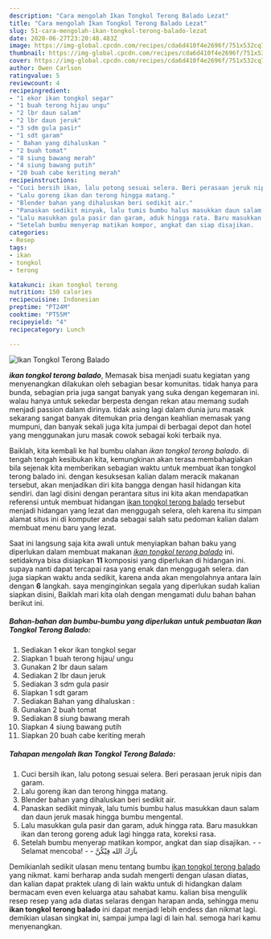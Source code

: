 ```yaml
---
description: "Cara mengolah Ikan Tongkol Terong Balado Lezat"
title: "Cara mengolah Ikan Tongkol Terong Balado Lezat"
slug: 51-cara-mengolah-ikan-tongkol-terong-balado-lezat
date: 2020-06-27T23:20:48.483Z
image: https://img-global.cpcdn.com/recipes/cda6d410f4e2696f/751x532cq70/ikan-tongkol-terong-balado-foto-resep-utama.jpg
thumbnail: https://img-global.cpcdn.com/recipes/cda6d410f4e2696f/751x532cq70/ikan-tongkol-terong-balado-foto-resep-utama.jpg
cover: https://img-global.cpcdn.com/recipes/cda6d410f4e2696f/751x532cq70/ikan-tongkol-terong-balado-foto-resep-utama.jpg
author: Owen Carlson
ratingvalue: 5
reviewcount: 4
recipeingredient:
- "1 ekor ikan tongkol segar"
- "1 buah terong hijau ungu"
- "2 lbr daun salam"
- "2 lbr daun jeruk"
- "3 sdm gula pasir"
- "1 sdt garam"
- " Bahan yang dihaluskan "
- "2 buah tomat"
- "8 siung bawang merah"
- "4 siung bawang putih"
- "20 buah cabe keriting merah"
recipeinstructions:
- "Cuci bersih ikan, lalu potong sesuai selera. Beri perasaan jeruk nipis dan garam."
- "Lalu goreng ikan dan terong hingga matang."
- "Blender bahan yang dihaluskan beri sedikit air."
- "Panaskan sedikit minyak, lalu tumis bumbu halus masukkan daun salam dan daun jeruk masak hingga bumbu mengental."
- "Lalu masukkan gula pasir dan garam, aduk hingga rata. Baru masukkan ikan dan terong goreng aduk lagi hingga rata, koreksi rasa."
- "Setelah bumbu menyerap matikan kompor, angkat dan siap disajikan.   Selamat mencoba!   باَرَكَ الله فِيْكُنَّ"
categories:
- Resep
tags:
- ikan
- tongkol
- terong

katakunci: ikan tongkol terong 
nutrition: 150 calories
recipecuisine: Indonesian
preptime: "PT24M"
cooktime: "PT55M"
recipeyield: "4"
recipecategory: Lunch

---
```



![Ikan Tongkol Terong Balado](https://img-global.cpcdn.com/recipes/cda6d410f4e2696f/751x532cq70/ikan-tongkol-terong-balado-foto-resep-utama.jpg)

<b><i>ikan tongkol terong balado</i></b>, Memasak bisa menjadi suatu kegiatan yang menyenangkan dilakukan oleh sebagian besar komunitas. tidak hanya para bunda, sebagian pria juga sangat banyak yang suka dengan kegemaran ini. walau hanya untuk sekedar berpesta dengan rekan atau memang sudah menjadi passion dalam dirinya. tidak asing lagi dalam dunia juru masak sekarang sangat banyak ditemukan pria dengan keahlian memasak yang mumpuni, dan banyak sekali juga kita jumpai di berbagai depot dan hotel yang menggunakan juru masak cowok sebagai koki terbaik nya.



Baiklah, kita kembali ke hal bumbu olahan <i>ikan tongkol terong balado</i>. di tengah tengah kesibukan kita, kemungkinan akan terasa membahagiakan bila sejenak kita memberikan sebagian waktu untuk membuat ikan tongkol terong balado ini. dengan kesuksesan kalian dalam meracik makanan tersebut, akan menjadikan diri kita bangga dengan hasil hidangan kita sendiri. dan lagi disini dengan perantara situs ini kita akan mendapatkan referensi untuk membuat hidangan <u>ikan tongkol terong balado</u> tersebut menjadi hidangan yang lezat dan menggugah selera, oleh karena itu simpan alamat situs ini di komputer anda sebagai salah satu pedoman kalian dalam membuat menu baru yang lezat.


Saat ini langsung saja kita awali untuk menyiapkan bahan baku yang diperlukan dalam membuat makanan <u><i>ikan tongkol terong balado</i></u> ini. setidaknya bisa disiapkan <b>11</b> komposisi yang diperlukan di hidangan ini. supaya nanti dapat tercapai rasa yang enak dan menggugah selera. dan juga siapkan waktu anda sedikit, karena anda akan mengolahnya antara lain dengan <b>6</b> langkah. saya menginginkan segala yang diperlukan sudah kalian siapkan disini, Baiklah mari kita olah dengan mengamati dulu bahan bahan berikut ini.

<!--inarticleads1-->

##### Bahan-bahan dan bumbu-bumbu yang diperlukan untuk pembuatan Ikan Tongkol Terong Balado:

1. Sediakan 1 ekor ikan tongkol segar
1. Siapkan 1 buah terong hijau/ ungu
1. Gunakan 2 lbr daun salam
1. Sediakan 2 lbr daun jeruk
1. Sediakan 3 sdm gula pasir
1. Siapkan 1 sdt garam
1. Sediakan  Bahan yang dihaluskan :
1. Gunakan 2 buah tomat
1. Sediakan 8 siung bawang merah
1. Siapkan 4 siung bawang putih
1. Siapkan 20 buah cabe keriting merah




<!--inarticleads2-->

##### Tahapan mengolah Ikan Tongkol Terong Balado:

1. Cuci bersih ikan, lalu potong sesuai selera. Beri perasaan jeruk nipis dan garam.
1. Lalu goreng ikan dan terong hingga matang.
1. Blender bahan yang dihaluskan beri sedikit air.
1. Panaskan sedikit minyak, lalu tumis bumbu halus masukkan daun salam dan daun jeruk masak hingga bumbu mengental.
1. Lalu masukkan gula pasir dan garam, aduk hingga rata. Baru masukkan ikan dan terong goreng aduk lagi hingga rata, koreksi rasa.
1. Setelah bumbu menyerap matikan kompor, angkat dan siap disajikan.  -  - Selamat mencoba!  -  - باَرَكَ الله فِيْكُنَّ




Demikianlah sedikit ulasan menu tentang bumbu <u>ikan tongkol terong balado</u> yang nikmat. kami berharap anda sudah mengerti dengan ulasan diatas, dan kalian dapat praktek ulang di lain waktu untuk di hidangkan dalam bermacam even even keluarga atau sahabat kamu. kalian bisa mengulik resep resep yang ada diatas selaras dengan harapan anda, sehingga menu <b>ikan tongkol terong balado</b> ini dapat menjadi lebih endess dan nikmat lagi. demikian ulasan singkat ini, sampai jumpa lagi di lain hal. semoga hari kamu menyenangkan.
